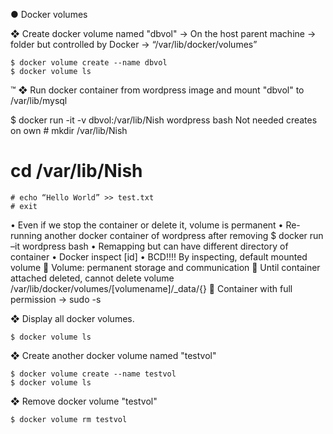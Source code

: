 ●	Docker volumes

❖	Create docker volume named "dbvol" -> On the host parent machine -> folder but controlled by Docker -> “/var/lib/docker/volumes”

	$ docker volume create --name dbvol
	$ docker volume ls
™
❖	Run docker container from wordpress image and mount "dbvol" to /var/lib/mysql

$ docker run -it -v dbvol:/var/lib/Nish wordpress bash
	Not needed creates on own	# mkdir /var/lib/Nish
# cd /var/lib/Nish	
	# echo “Hello World” >> test.txt
	# exit	

•	Even if we stop the container or delete it, volume is permanent
•	Re-running another docker container of wordpress after removing
$ docker run –it wordpress bash
•	Remapping but can have different directory of container
•	Docker inspect [id]
•	BCD!!!! By inspecting, default mounted volume
	Volume: permanent storage and communication
	Until container attached deleted, cannot delete volume 
/var/lib/docker/volumes/[volumename]/_data/{}
	Container with full permission -> sudo -s

❖	Display all docker volumes.

	$ docker volume ls

❖	Create another docker volume named "testvol"

	$ docker volume create --name testvol
	$ docker volume ls

❖	Remove docker volume "testvol"

	$ docker volume rm testvol
